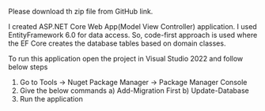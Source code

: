 Please download th zip file from GitHub link.

I created ASP.NET Core Web App(Model View Controller) application. I used EntityFramework 6.0 for data access. 
So, code-first approach is used where the EF Core creates the database tables based on domain classes.

To run this application open the project in Visual Studio 2022 and follow below steps
1. Go to Tools -> Nuget Package Manager -> Package Manager Console
2. Give the below commands 
	a) Add-Migration First
	b) Update-Database
3. Run the application
